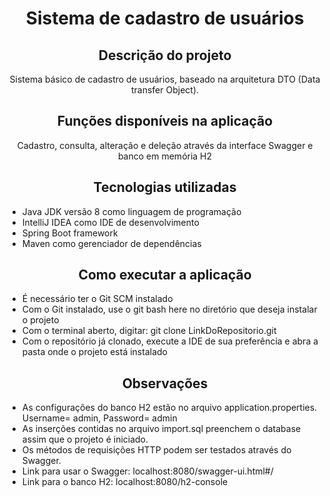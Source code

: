 <h1 align="center">Sistema de cadastro de usuários</h1>

<h2 align="center">Descrição do projeto</h2>
<p align="center"> Sistema básico de cadastro de usuários, baseado na arquitetura DTO (Data transfer Object).</p>
  
<h2 align="center">Funções disponíveis na aplicação</h2>
<p align="center">Cadastro, consulta, alteração e deleção através da interface Swagger e banco em memória H2</p>

<h2 align="center">Tecnologias utilizadas</h2>
<ul>
  <li>Java JDK versão 8 como linguagem de programação</li>
  <li>IntelliJ IDEA como IDE de desenvolvimento</li>
  <li>Spring Boot framework</li>  
  <li>Maven como gerenciador de dependências</li>
</ul> 

<h2 align="center">Como executar a aplicação</h2>
<ul>
  <li>É necessário ter o Git SCM instalado </li>
  <li>Com o Git instalado, use o git bash here no diretório que deseja instalar o projeto</li>
  <li>Com o terminal aberto, digitar: git clone LinkDoRepositorio.git</li>
  <li>Com o repositório já clonado, execute a IDE de sua preferência e abra a pasta onde o projeto está instalado</li>
</ul>

<h2 align="center">Observações</h2>
<ul>
  <li>As configurações do banco H2 estão no arquivo application.properties. Username= admin, Password= admin</li>
  <li>As inserções contidas no arquivo import.sql preenchem o database assim que o projeto é iniciado.</li>
  <li>Os métodos de requisições HTTP podem ser testados através do Swagger.</li>
  <li> Link para usar o Swagger: localhost:8080/swagger-ui.html#/</li>
  <li>Link para o banco H2: localhost:8080/h2-console</li>
</ul>
